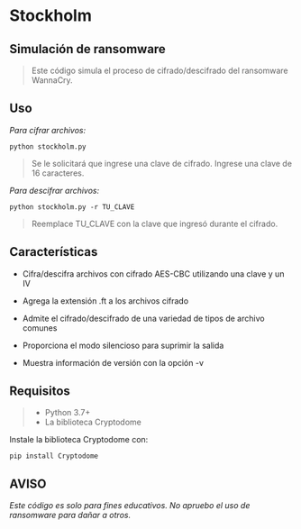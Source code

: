 
# Stockholm

## Simulación de ransomware
> Este código simula el proceso de cifrado/descifrado del ransomware WannaCry.

  

## Uso

*Para cifrar archivos:*

    python stockholm.py

> Se le solicitará que ingrese una clave de cifrado. 
> Ingrese una clave de 16 caracteres.

  

*Para descifrar archivos:*

    python stockholm.py -r TU_CLAVE

> Reemplace TU_CLAVE con la clave que ingresó durante el cifrado.

  

## Características

 - Cifra/descifra archivos con cifrado AES-CBC utilizando una clave y un IV
   
 - Agrega la extensión .ft a los archivos cifrado
   
 - Admite el cifrado/descifrado de una variedad de tipos de archivo comunes
 
 - Proporciona el modo silencioso para suprimir la salida  
 
 - Muestra información de versión con la opción -v


## Requisitos

> - Python 3.7+
> - La biblioteca Cryptodome

Instale la biblioteca Cryptodome con:

    pip install Cryptodome

## AVISO

*Este código es solo para fines educativos. No apruebo el uso de ransomware para dañar a otros.*
